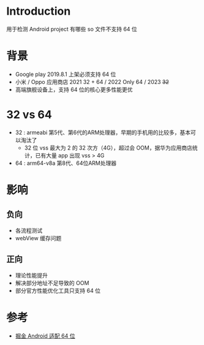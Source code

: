 
# Introduction

用于检测 Android project 有哪些 so 文件不支持 64 位

# 背景

- Google play 2019.8.1 上架必须支持 64 位
- 小米 / Oppo 应用商店 2021 32 + 64  / 2022 Only 64 / 2023  ~~32~~
- 高端旗舰设备上，支持 64 位的核心更多性能更优

# 32 vs 64

- 32 : armeabi   第5代、第6代的ARM处理器，早期的手机用的比较多，基本可以淘汰了
  - 32 位 vss 最大为 2 的 32 次方（4G），超过会 OOM，据华为应用商店统计，已有大量 app 出现 vss > 4G
- 64 : arm64-v8a 第8代、64位ARM处理器

# 影响

## 负向
- 各流程测试
- webView 缓存问题

## 正向
- 理论性能提升 
- 解决部分地址不足导致的 OOM
- 部分官方性能优化工具只支持 64 位

# 参考
- [掘金 Android 适配 64 位](https://juejin.cn/post/6964737926617890853)
